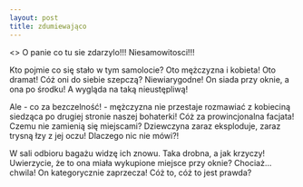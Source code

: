 ```yaml
---
layout: post
title: zdumiewająco
---
```

<> O panie co tu sie zdarzylo!!! Niesamowitosci!!!

Kto pojmie co się stało w tym samolocie? Oto mężczyzna i kobieta! Oto dramat!
Cóż oni do siebie szepczą? Niewiarygodne! On siada przy oknie, a ona po środku!
A wygląda na taką nieustępliwą!

Ale - co za bezczelność! - mężczyzna nie przestaje rozmawiać z kobieciną siedząca
po drugiej stronie naszej bohaterki! Cóż za prowincjonalna facjata! Czemu nie zamienią
się miejscami? Dziewczyna zaraz eksploduje, zaraz trysną łzy z jej oczu! Dlaczego nic nie mówi?!

W sali odbioru bagażu widzę ich znowu. Taka drobna, a jak krzyczy! Uwierzycie, że
to ona miała wykupione miejsce przy oknie? Chociaż... chwila! On kategorycznie
zaprzecza! Cóż to, cóż to jest prawda?
